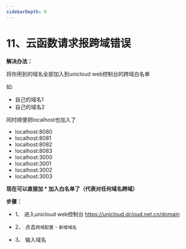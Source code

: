 ```yaml
---
sidebarDepth: 0
---
```


# 11、云函数请求报跨域错误

**解决办法：**

将你用到的域名全部加入到unicloud web控制台的跨域白名单

如:
- 自己的域名1
- 自己的域名2

同时顺便把localhost也加入了

- localhost:8080
- localhost:8081
- localhost:8082
- localhost:8083
- localhost:3000
- localhost:3001
- localhost:3002
- localhost:3003

**现在可以直接加 * 加入白名单了（代表对任何域名跨域）**

**步骤：**

- 1、 进入unicloud web控制台 https://unicloud.dcloud.net.cn/domain

- 2、 点击`跨域配置` - `新增域名`

- 3、 输入域名